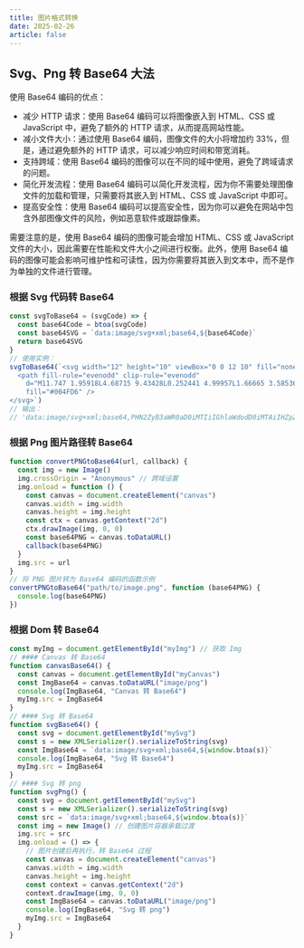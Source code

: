 ```yaml
---
title: 图片格式转换
date: 2025-02-26
article: false
---
```


## Svg、Png 转 Base64 大法

使用 Base64 编码的优点：

- 减少 HTTP 请求：使用 Base64 编码可以将图像嵌入到 HTML、CSS 或 JavaScript 中，避免了额外的 HTTP 请求，从而提高网站性能。
- 减小文件大小：通过使用 Base64 编码，图像文件的大小将增加约 33%，但是，通过避免额外的 HTTP 请求，可以减少响应时间和带宽消耗。
- 支持跨域：使用 Base64 编码的图像可以在不同的域中使用，避免了跨域请求的问题。
- 简化开发流程：使用 Base64 编码可以简化开发流程，因为你不需要处理图像文件的加载和管理，只需要将其嵌入到 HTML、CSS 或 JavaScript 中即可。
- 提高安全性：使用 Base64 编码可以提高安全性，因为你可以避免在网站中包含外部图像文件的风险，例如恶意软件或跟踪像素。

需要注意的是，使用 Base64 编码的图像可能会增加 HTML、CSS 或 JavaScript 文件的大小，因此需要在性能和文件大小之间进行权衡。此外，使用 Base64 编码的图像可能会影响可维护性和可读性，因为你需要将其嵌入到文本中，而不是作为单独的文件进行管理。

### 根据 Svg 代码转 Base64

```js
const svgToBase64 = (svgCode) => {
  const base64Code = btoa(svgCode)
  const base64SVG = `data:image/svg+xml;base64,${base64Code}`
  return base64SVG
}
// 使用实例：
svgToBase64(`<svg width="12" height="10" viewBox="0 0 12 10" fill="none" xmlns="http://www.w3.org/2000/svg">
  <path fill-rule="evenodd" clip-rule="evenodd"
    d="M11.747 1.95918L4.68715 9.43428L0.252441 4.99957L1.66665 3.58536L4.64616 6.56487L10.2929 0.585938L11.747 1.95918Z"
    fill="#004FD6" />
</svg>`)
// 输出：
// 'data:image/svg+xml;base64,PHN2ZyB3aWR0aD0iMTIiIGhlaWdodD0iMTAiIHZpZXdCb3g9IjAgMCAxMiAxMCIgZmlsbD0ibm9uZSIgeG1sbnM9Imh0dHA6Ly93d3cudzMub3JnLzIwMDAvc3ZnIj4KICA8cGF0aCBmaWxsLXJ1bGU9ImV2ZW5vZGQiIGNsaXAtcnVsZT0iZXZlbm9kZCIKICAgIGQ9Ik0xMS43NDcgMS45NTkxOEw0LjY4NzE1IDkuNDM0MjhMMC4yNTI0NDEgNC45OTk1N0wxLjY2NjY1IDMuNTg1MzZMNC42NDYxNiA2LjU2NDg3TDEwLjI5MjkgMC41ODU5MzhMMTEuNzQ3IDEuOTU5MThaIgogICAgZmlsbD0iIzAwNEZENiIgLz4KPC9zdmc+'
```

### 根据 Png 图片路径转 Base64

```js
function convertPNGtoBase64(url, callback) {
  const img = new Image()
  img.crossOrigin = "Anonymous" // 跨域设置
  img.onload = function () {
    const canvas = document.createElement("canvas")
    canvas.width = img.width
    canvas.height = img.height
    const ctx = canvas.getContext("2d")
    ctx.drawImage(img, 0, 0)
    const base64PNG = canvas.toDataURL()
    callback(base64PNG)
  }
  img.src = url
}
// 将 PNG 图片转为 Base64 编码的函数示例
convertPNGtoBase64("path/to/image.png", function (base64PNG) {
  console.log(base64PNG)
})
```

### 根据 Dom 转 Base64

```js
const myImg = document.getElementById("myImg") // 获取 Img
// #### Canvas 转 Base64
function canvasBase64() {
  const canvas = document.getElementById("myCanvas")
  const ImgBase64 = canvas.toDataURL("image/png")
  console.log(ImgBase64, "Canvas 转 Base64")
  myImg.src = ImgBase64
}
// #### Svg 转 Base64
function svgBase64() {
  const svg = document.getElementById("mySvg")
  const s = new XMLSerializer().serializeToString(svg)
  const ImgBase64 = `data:image/svg+xml;base64,${window.btoa(s)}`
  console.log(ImgBase64, "Svg 转 Base64")
  myImg.src = ImgBase64
}
// #### Svg 转 png
function svgPng() {
  const svg = document.getElementById("mySvg")
  const s = new XMLSerializer().serializeToString(svg)
  const src = `data:image/svg+xml;base64,${window.btoa(s)}`
  const img = new Image() // 创建图片容器承载过渡
  img.src = src
  img.onload = () => {
    // 图片创建后再执行，转 Base64 过程
    const canvas = document.createElement("canvas")
    canvas.width = img.width
    canvas.height = img.height
    const context = canvas.getContext("2d")
    context.drawImage(img, 0, 0)
    const ImgBase64 = canvas.toDataURL("image/png")
    console.log(ImgBase64, "Svg 转 png")
    myImg.src = ImgBase64
  }
}
```
